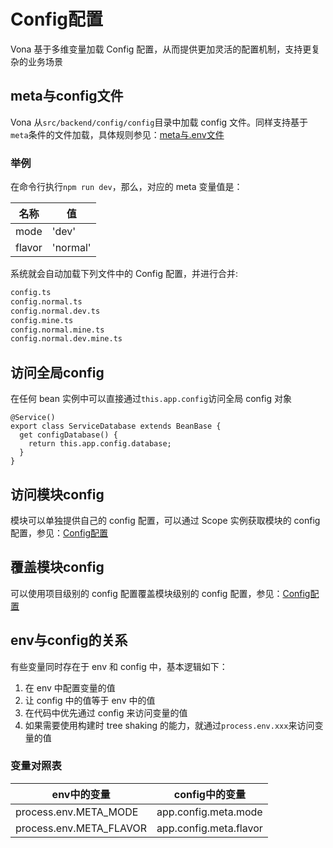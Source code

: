 # Config配置

Vona 基于多维变量加载 Config 配置，从而提供更加灵活的配置机制，支持更复杂的业务场景

## meta与config文件

Vona 从`src/backend/config/config`目录中加载 config 文件。同样支持基于`meta`条件的文件加载，具体规则参见：[meta与.env文件](../env/introduction.md)

### 举例

在命令行执行`npm run dev`，那么，对应的 meta 变量值是：

| 名称    | 值            |
| ------- | ------------- |
| mode    | 'dev' |
| flavor  | 'normal'       |

系统就会自动加载下列文件中的 Config 配置，并进行合并:

```txt
config.ts
config.normal.ts
config.normal.dev.ts
config.mine.ts
config.normal.mine.ts
config.normal.dev.mine.ts
```

## 访问全局config

在任何 bean 实例中可以直接通过`this.app.config`访问全局 config 对象

```typescript{4}
@Service()
export class ServiceDatabase extends BeanBase {
  get configDatabase() {
    return this.app.config.database;
  }
}  
```

## 访问模块config

模块可以单独提供自己的 config 配置，可以通过 Scope 实例获取模块的 config 配置，参见：[Config配置](../../essentials/scope/config.md)

## 覆盖模块config

可以使用项目级别的 config 配置覆盖模块级别的 config 配置，参见：[Config配置](../../essentials/scope/config.md)

## env与config的关系

有些变量同时存在于 env 和 config 中，基本逻辑如下：

1. 在 env 中配置变量的值
2. 让 config 中的值等于 env 中的值
3. 在代码中优先通过 config 来访问变量的值
4. 如果需要使用构建时 tree shaking 的能力，就通过`process.env.xxx`来访问变量的值

### 变量对照表

| env中的变量     | config中的变量    |
| --------------- | ----------------- |
| process.env.META_MODE       | app.config.meta.mode         |
| process.env.META_FLAVOR     | app.config.meta.flavor       |
